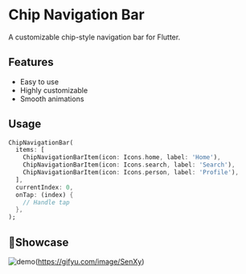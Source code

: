 # Chip Navigation Bar

A customizable chip-style navigation bar for Flutter.

## Features
- Easy to use
- Highly customizable
- Smooth animations

## Usage

```dart
ChipNavigationBar(
  items: [
    ChipNavigationBarItem(icon: Icons.home, label: 'Home'),
    ChipNavigationBarItem(icon: Icons.search, label: 'Search'),
    ChipNavigationBarItem(icon: Icons.person, label: 'Profile'),
  ],
  currentIndex: 0,
  onTap: (index) {
    // Handle tap
  },
);
```
## 🚀Showcase
![demo](https://s7.gifyu.com/images/SenXy.gif)(https://gifyu.com/image/SenXy)


